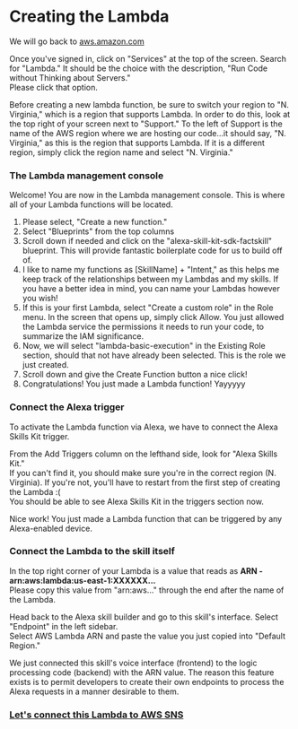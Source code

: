 # Creating the Lambda
<p>
We will go back to <a href="http://aws.amazon.com">aws.amazon.com</a>
</p>

<p>
Once you've signed in, click on "Services" at the top of the screen. Search for "Lambda." It should be the choice with the description, "Run Code without Thinking about Servers."
<br>Please click that option.
</p>

<p>
Before creating a new lambda function, be sure to switch your region to "N. Virginia," which is a region that supports Lambda. In order to do this, look at the top right of your screen next to "Support." To the left of Support is the name of the AWS region where we are hosting our code...it should say, "N. Virginia," as this is the region that supports Lambda. If it is a different region, simply click the region name and select "N. Virginia."
</p>

### The Lambda management console

<p>
Welcome! You are now in the Lambda management console. This is where all of your Lambda functions will be located.
</p>

<ol>
<li>Please select, "Create a new function." </li>
<li>Select "Blueprints" from the top columns</li>
<li>Scroll down if needed and click on the "alexa-skill-kit-sdk-factskill" blueprint. This will provide fantastic boilerplate code
for us to build off of.</li>
<li>I like to name my functions as [SkillName] + "Intent," as this helps me keep track of the relationships between my Lambdas and my skills. If you have a better idea in mind, you can name your Lambdas however you wish!</li>
<li>If this is your first Lambda, select "Create a custom role" in the Role menu. In the screen that opens up, simply click Allow. You just allowed the Lambda service the permissions it needs to run your code, to summarize the IAM significance.</li>
<li>Now, we will select "lambda-basic-execution" in the Existing Role section, should that not have already been selected. This is the role we just created.</li>
<li>Scroll down and give the Create Function button a nice click!</li>
<li>Congratulations! You just made a Lambda function! Yayyyyy</li>
</ol>

### Connect the Alexa trigger
<p>
To activate the Lambda function via Alexa, we have to connect the Alexa Skills Kit trigger. 
</p>
<p>From the Add Triggers column on the lefthand side, look for "Alexa Skills Kit." 
<br>If you can't find it,
 you should make sure you're in the correct region (N. Virginia). If you're not, you'll have to restart from the first step of creating the Lambda :( 
 <br>You should be able to see Alexa Skills Kit in the triggers section now.
</p>

<p>
  Nice work! You just made a Lambda function that can be triggered by any Alexa-enabled device.
</p>

### Connect the Lambda to the skill itself
<p>
In the top right corner of your Lambda is a value that reads as <b>ARN - arn:aws:lambda:us-east-1:XXXXXX...</b>
<br>Please copy this value from "arn:aws..." through the end after the name of the Lambda.
</p>

<p>
 Head back to the Alexa skill builder and go to this skill's interface. Select "Endpoint" in the left sidebar.
 <br>Select AWS Lambda ARN and paste the value you just copied into "Default Region."
 </p>
 
<p>
We just connected this skill's voice interface (frontend) to the logic processing code (backend) with the ARN value. The reason this feature exists is to permit developers to create their own endpoints to process the Alexa requests in a manner desirable to them. 
</p>

### <a href="https://github.com/liamlutton/AWS_Lambda_and_SNS/blob/master/page3.md">Let's connect this Lambda to AWS SNS</a>

